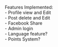 <p>Features Implemented: <br>
- Profile view and Edit <br>
- Post delete and Edit <br>
- Facebook Share <br>
- Admin login <br>
- Language feature? <br>
- Points System? <br>